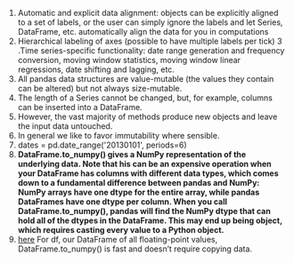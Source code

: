 1. Automatic and explicit data alignment: objects can be explicitly aligned to a set of labels, or the user can simply ignore the labels and let Series, DataFrame, etc. automatically align the data for you in computations
2. Hierarchical labeling of axes (possible to have multiple labels per tick)
3 .Time series-specific functionality: date range generation and frequency conversion, moving window statistics, moving window linear regressions, date shifting and lagging, etc.
4. All pandas data structures are value-mutable (the values they contain can be altered) but not always size-mutable. 
5. The length of a Series cannot be changed, but, for example, columns can be inserted into a DataFrame. 
6. However, the vast majority of methods produce new objects and leave the input data untouched. 
7. In general we like to favor immutability where sensible.
8. dates = pd.date_range('20130101', periods=6)
9. __DataFrame.to_numpy() gives a NumPy representation of the underlying data. Note that his can be an expensive operation when your DataFrame has columns with different data types, which comes down to a fundamental difference between pandas and NumPy: NumPy arrays have one dtype for the entire array, while pandas DataFrames have one dtype per column. When you call DataFrame.to_numpy(), pandas will find the NumPy dtype that can hold all of the dtypes in the DataFrame. This may end up being object, which requires casting every value to a Python object.__
10. [here][1] For df, our DataFrame of all floating-point values, DataFrame.to_numpy() is fast and doesn’t require copying data.

[1]: https://pandas.pydata.org/pandas-docs/stable/getting_started/10min.html
